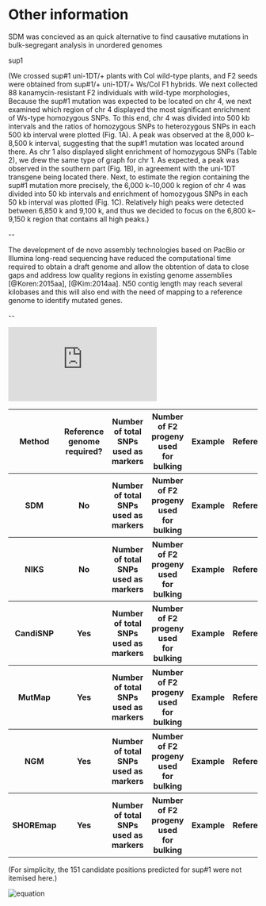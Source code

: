 Other information 
==


SDM was concieved as an quick alternative to find causative mutations in bulk-segregant analysis in unordered genomes

sup1

(We crossed sup#1 uni-1DT/+ plants with Col wild-type plants, and F2 seeds were obtained from sup#1/+ uni-1DT/+ Ws/Col F1 hybrids. We next collected 88 kanamycin-resistant F2 individuals with wild-type morphologies, 
Because the sup#1 mutation was expected to be located on chr 4, we next examined which region of chr 4 displayed the most significant enrichment of Ws-type homozygous SNPs. To this end, chr 4 was divided into 500 kb intervals and the ratios of homozygous SNPs to heterozygous SNPs in each 500 kb interval were plotted (Fig. 1A). A peak was observed at the 8,000 k–8,500 k interval, suggesting that the sup#1 mutation was located around there. As chr 1 also displayed slight enrichment of homozygous SNPs (Table 2), we drew the same type of graph for chr 1. As expected, a peak was observed in the southern part (Fig. 1B), in agreement with the uni-1DT transgene being located there. Next, to estimate the region containing the sup#1 mutation more precisely, the 6,000 k–10,000 k region of chr 4 was divided into 50 kb intervals and enrichment of homozygous SNPs in each 50 kb interval was plotted (Fig. 1C). Relatively high peaks were detected between 6,850 k and 9,100 k, and thus we decided to focus on the 6,800 k–9,150 k region that contains all high peaks.)




--

The development of de novo assembly technologies based on PacBio or Illumina long-read sequencing have reduced the computational time required to obtain a draft genome and allow the obtention of data to close gaps and address low quality regions in existing genome assemblies [@Koren:2015aa], [@Kim:2014aa]. N50 contig length may reach several kilobases and this will also end with the need of mapping to a reference genome to identify mutated genes. 

--


![](http://www.sciweavers.org/tex2img.php?eq=Deviation%20%3D%20%20%5Cfrac%7B%20%20%7C%20candidate-causal%20%7C%20%20%7D%7BLength%7Dx100&bc=White&fc=Black&im=jpg&fs=9&ff=arev&edit=0)


<table>
  <tr><th>Method <th>Reference genome required?</th><th>Number of total SNPs used as markers</th><th>Number of F2 progeny used for bulking</th><th>Example</th><th>Reference</th>
    <tr><th>SDM <th>No</th><th>Number of total SNPs used as markers</th><th>Number of F2 progeny used for bulking</th><th>Example</th><th>Reference</th>
      <tr><th>NIKS <th>No</th><th>Number of total SNPs used as markers</th><th>Number of F2 progeny used for bulking</th><th>Example</th><th>Reference</th>
        <tr><th>CandiSNP <th>Yes</th><th>Number of total SNPs used as markers</th><th>Number of F2 progeny used for bulking</th><th>Example</th><th>Reference</th>
          <tr><th>MutMap <th>Yes</th><th>Number of total SNPs used as markers</th><th>Number of F2 progeny used for bulking</th><th>Example</th><th>Reference</th>
            <tr><th>NGM <th>Yes</th><th>Number of total SNPs used as markers</th><th>Number of F2 progeny used for bulking</th><th>Example</th><th>Reference</th>
            <tr><th>SHOREmap <th>Yes</th><th>Number of total SNPs used as markers</th><th>Number of F2 progeny used for bulking</th><th>Example</th><th>Reference</th>
    
  
</table>





(For simplicity, the 151 candidate positions predicted for sup#1 were not itemised here.) 




![equation](http://www.sciweavers.org/tex2img.php?eq=Ratio=\frac{Hom%2B1}{het%2B1}&bc=White&fc=Black&im=jpg&fs=9&ff=arev&edit=0)
